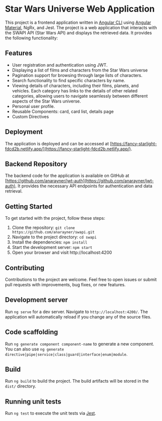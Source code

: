 # Star Wars Universe Web Application

This project is a frontend application written in [Angular CLI](https://github.com/angular/angular-cli) using [Angular Material](https://material.angular.io/), NgRx, and Jest.
The project is a web application that interacts with the SWAPI API (Star Wars API) and displays the retrieved data. It provides the following functionality:

## Features

- User registration and authentication using JWT.
- Displaying a list of films and characters from the Star Wars universe
- Pagination support for browsing through large lists of characters.
- Search functionality to find specific characters by name.
- Viewing details of characters, including their films, planets, and vehicles. Each category has links to the details of other related categories, allowing users to navigate seamlessly between different aspects of the Star Wars universe.
- Personal user profile.
- Reusable Components: card, card list, details page
- Custom Directives
## Deployment

The application is deployed and can be accessed at [https://fancy-starlight-fdcd2b.netlify.app/](https://fancy-starlight-fdcd2b.netlify.app/).

## Backend Repository

The backend code for the application is available on GitHub at [https://github.com/anarayner/jwt-auth](https://github.com/anarayner/jwt-auth). It provides the necessary API endpoints for authentication and data retrieval.

## Getting Started
To get started with the project, follow these steps:

1. Clone the repository: `git clone https://github.com/anarayner/swapi.git`
2. Navigate to the project directory: `cd swapi`
3. Install the dependencies: `npm install`
4. Start the development server: `npm start`
5. Open your browser and visit http://localhost:4200


## Contributing
Contributions to the project are welcome. Feel free to open issues or submit pull requests with improvements, bug fixes, or new features.
## Development server

Run `ng serve` for a dev server. Navigate to `http://localhost:4200/`. The application will automatically reload if you change any of the source files.

## Code scaffolding

Run `ng generate component component-name` to generate a new component. You can also use `ng generate directive|pipe|service|class|guard|interface|enum|module`.

## Build

Run `ng build` to build the project. The build artifacts will be stored in the `dist/` directory.

## Running unit tests

Run `ng test` to execute the unit tests via [Jest](https://jestjs.io/).
